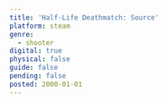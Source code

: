 ```yaml
---
title: 'Half-Life Deathmatch: Source'
platform: steam
genre:
  - shooter
digital: true
physical: false
guide: false
pending: false
posted: 2000-01-01
---
```

